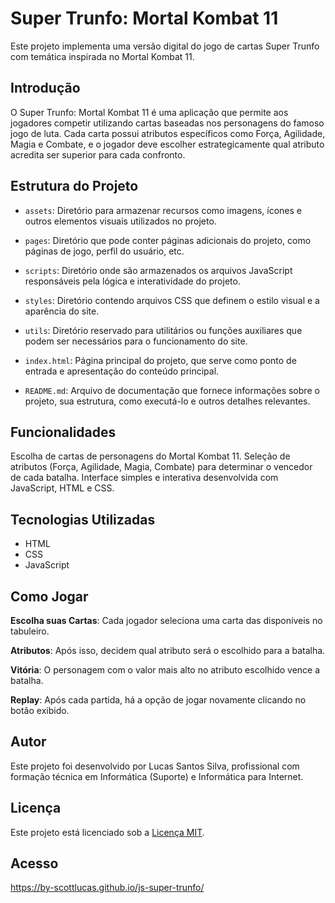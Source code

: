 # Super Trunfo: Mortal Kombat 11

Este projeto implementa uma versão digital do jogo de cartas Super Trunfo com temática inspirada no Mortal Kombat 11.


## Introdução

O Super Trunfo: Mortal Kombat 11 é uma aplicação que permite aos jogadores competir utilizando cartas baseadas nos personagens do famoso jogo de luta. Cada carta possui atributos específicos como Força, Agilidade, Magia e Combate, e o jogador deve escolher estrategicamente qual atributo acredita ser superior para cada confronto.


## Estrutura do Projeto

- `assets`: Diretório para armazenar recursos como imagens, ícones e outros elementos visuais utilizados no projeto.

- `pages`: Diretório que pode conter páginas adicionais do projeto, como páginas de jogo, perfil do usuário, etc.

- `scripts`: Diretório onde são armazenados os arquivos JavaScript responsáveis pela lógica e interatividade do projeto.

- `styles`: Diretório contendo arquivos CSS que definem o estilo visual e a aparência do site.

- `utils`: Diretório reservado para utilitários ou funções auxiliares que podem ser necessários para o funcionamento do site.

- `index.html`: Página principal do projeto, que serve como ponto de entrada e apresentação do conteúdo principal.

- `README.md`: Arquivo de documentação que fornece informações sobre o projeto, sua estrutura, como executá-lo e outros detalhes relevantes.


## Funcionalidades

Escolha de cartas de personagens do Mortal Kombat 11.
Seleção de atributos (Força, Agilidade, Magia, Combate) para determinar o vencedor de cada batalha.
Interface simples e interativa desenvolvida com JavaScript, HTML e CSS.


## Tecnologias Utilizadas

* HTML
* CSS
* JavaScript


## Como Jogar

**Escolha suas Cartas**: Cada jogador seleciona uma carta das disponíveis no tabuleiro.

**Atributos**: Após isso, decidem qual atributo será o escolhido para a batalha.

**Vitória**: O personagem com o valor mais alto no atributo escolhido vence a batalha.

**Replay**: Após cada partida, há a opção de jogar novamente clicando no botão exibido.


## Autor

Este projeto foi desenvolvido por Lucas Santos Silva, profissional com formação técnica em Informática (Suporte) e Informática para Internet.


## Licença

Este projeto está licenciado sob a [Licença MIT](./LICENSE).


## Acesso

https://by-scottlucas.github.io/js-super-trunfo/